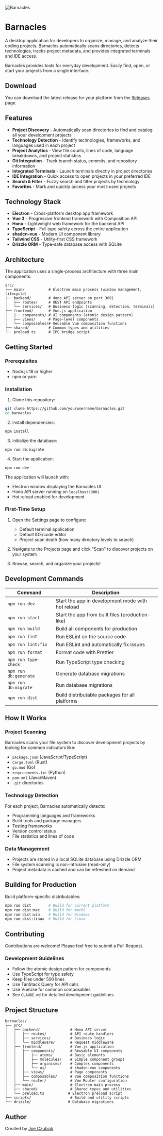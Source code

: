 ![Barnacles](./assets/images/barnacles-social.png)

# Barnacles

A desktop application for developers to organize, manage, and analyze their coding projects. Barnacles automatically scans directories, detects technologies, tracks project metadata, and provides integrated terminals and IDE access.

Barnacles provides tools for everyday development. Easily find, open, or start your projects from a single interface.

## Download

You can download the latest release for your platform from the [Releases]() page.

## Features

- **Project Discovery** - Automatically scan directories to find and catalog all your development projects
- **Technology Detection** - Identify technologies, frameworks, and languages used in each project
- **Project Analytics** - View file counts, lines of code, language breakdowns, and project statistics
- **Git Integration** - Track branch status, commits, and repository information
- **Integrated Terminals** - Launch terminals directly in project directories
- **IDE Integration** - Quick access to open projects in your preferred IDE
- **Search & Filter** - Fuzzy search and filter projects by technology
- **Favorites** - Mark and quickly access your most-used projects

## Technology Stack

- **Electron** - Cross-platform desktop app framework
- **Vue 3** - Progressive frontend framework with Composition API
- **Hono** - Lightweight web framework for the backend API
- **TypeScript** - Full type safety across the entire application
- **shadcn-vue** - Modern UI component library
- **Tailwind CSS** - Utility-first CSS framework
- **Drizzle ORM** - Type-safe database access with SQLite

## Architecture

The application uses a single-process architecture with three main components:

```
src/
├── main/           # Electron main process (window management, lifecycle)
├── backend/        # Hono API server on port 3001
│   ├── routes/     # REST API endpoints
│   └── services/   # Business logic (scanning, detection, terminals)
├── frontend/       # Vue.js application
│   ├── components/ # UI components (atomic design pattern)
│   ├── views/      # Page-level components
│   └── composables/# Reusable Vue composition functions
├── shared/         # Common types and utilities
└── preload.ts      # IPC bridge script
```

## Getting Started

### Prerequisites

- Node.js 18 or higher
- npm or yarn

### Installation

1. Clone this repository:

```bash
git clone https://github.com/yourusername/barnacles.git
cd barnacles
```

2. Install dependencies:

```bash
npm install
```

3. Initialize the database:

```bash
npm run db:migrate
```

4. Start the application:

```bash
npm run dev
```

The application will launch with:

- Electron window displaying the Barnacles UI
- Hono API server running on `localhost:3001`
- Hot reload enabled for development

### First-Time Setup

1. Open the Settings page to configure:
   - Default terminal application
   - Default IDE/code editor
   - Project scan depth (how many directory levels to search)

2. Navigate to the Projects page and click "Scan" to discover projects on your system

3. Browse, search, and organize your projects!

## Development Commands

| Command               | Description                                       |
| --------------------- | ------------------------------------------------- |
| `npm run dev`         | Start the app in development mode with hot reload |
| `npm run start`       | Start the app from built files (production-like)  |
| `npm run build`       | Build all components for production               |
| `npm run lint`        | Run ESLint on the source code                     |
| `npm run lint:fix`    | Run ESLint and automatically fix issues           |
| `npm run format`      | Format code with Prettier                         |
| `npm run type-check`  | Run TypeScript type checking                      |
| `npm run db:generate` | Generate database migrations                      |
| `npm run db:migrate`  | Run database migrations                           |
| `npm run dist`        | Build distributable packages for all platforms    |

## How It Works

### Project Scanning

Barnacles scans your file system to discover development projects by looking for common indicators like:

- `package.json` (JavaScript/TypeScript)
- `Cargo.toml` (Rust)
- `go.mod` (Go)
- `requirements.txt` (Python)
- `pom.xml` (Java/Maven)
- `.git` directories

### Technology Detection

For each project, Barnacles automatically detects:

- Programming languages and frameworks
- Build tools and package managers
- Testing frameworks
- Version control status
- File statistics and lines of code

### Data Management

- Projects are stored in a local SQLite database using Drizzle ORM
- File system scanning is non-intrusive (read-only)
- Project metadata is cached and can be refreshed on demand

## Building for Production

Build platform-specific distributables:

```bash
npm run dist        # Build for current platform
npm run dist:mac    # Build for macOS
npm run dist:win    # Build for Windows
npm run dist:linux  # Build for Linux
```

## Contributing

Contributions are welcome! Please feel free to submit a Pull Request.

### Development Guidelines

- Follow the atomic design pattern for components
- Use TypeScript for type safety
- Keep files under 500 lines
- Use TanStack Query for API calls
- Use VueUse for common composables
- See `CLAUDE.md` for detailed development guidelines

## Project Structure

```
barnacles/
├── src/
│   ├── backend/              # Hono API server
│   │   ├── routes/           # API route handlers
│   │   ├── services/         # Business logic
│   │   └── middleware/       # Request middleware
│   ├── frontend/             # Vue.js application
│   │   ├── components/       # Reusable UI components
│   │   │   ├── atoms/        # Basic elements
│   │   │   ├── molecules/    # Simple component groups
│   │   │   ├── organisms/    # Complex components
│   │   │   └── ui/           # shadcn-vue components
│   │   ├── views/            # Page components
│   │   ├── composables/      # Vue composition functions
│   │   └── router/           # Vue Router configuration
│   ├── main/                 # Electron main process
│   ├── shared/               # Shared types and utilities
│   └── preload.ts           # Electron preload script
├── scripts/                  # Build and utility scripts
└── drizzle/                 # Database migrations
```

## Author

Created by [Joe Czubiak](https://joeczubiak.com)
